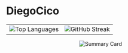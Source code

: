 # DiegoCico

<div align="center">
  
<table>
  <tr>
    <td>
      <img src="https://github-readme-stats.vercel.app/api/top-langs?username=diegocico&theme=material-palenight&hide_border=true&layout=compact&langs_count=10&card_width=333" alt="Top Languages">
    </td>
    <td>
      <img src="https://github-readme-streak-stats.herokuapp.com/?user=DiegoCico&theme=dark" alt="GitHub Streak">
    </td>
  </tr>
</table>

![Summary Card](https://github-profile-summary-cards.vercel.app/api/cards/profile-details?username=DiegoCico&theme=radical)

</div>
